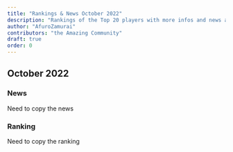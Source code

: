 ```yaml
---
title: "Rankings & News October 2022"
description: "Rankings of the Top 20 players with more infos and news about occurences from Sepetember to October 2022"
author: "AfuroZamurai"
contributors: "the Amazing Community"
draft: true
order: 0
---
```


## October 2022

### News

Need to copy the news

### Ranking

Need to copy the ranking
